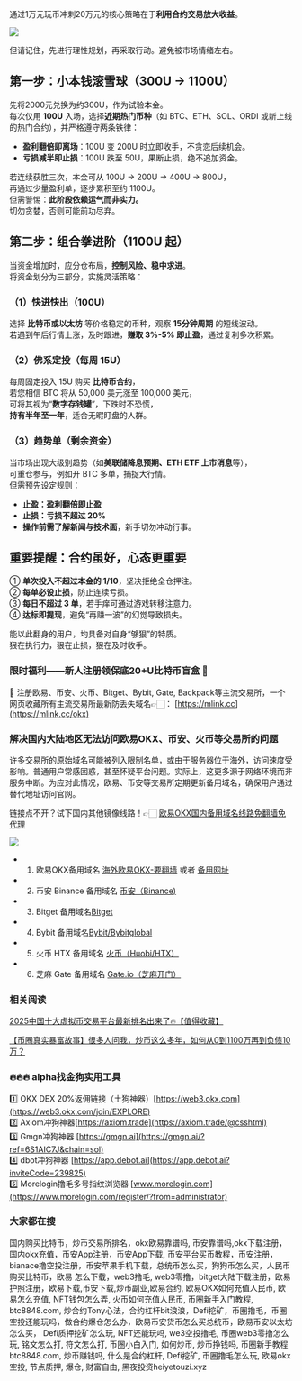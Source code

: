 通过1万元玩币冲刺20万元的核心策略在于**利用合约交易放大收益**。  

[![](https://307e939.webp.li/20251014123211735.png)](https://btc8848.com/top-10-exchanges)

但请记住，先进行理性规划，再采取行动。避免被市场情绪左右。  


## 第一步：小本钱滚雪球（300U → 1100U）  

先将2000元兑换为约300U，作为试验本金。  
每次仅用 **100U** 入场，选择**近期热门币种**（如 BTC、ETH、SOL、ORDI 或新上线的热门合约），并严格遵守两条铁律：  

- **盈利翻倍即离场**：100U 变 200U 时立即收手，不贪恋后续机会。  
- **亏损减半即止损**：100U 跌至 50U，果断止损，绝不追加资金。  

若连续获胜三次，本金可从 100U → 200U → 400U → 800U，  
再通过少量盈利单，逐步累积至约 1100U。  
但需警惕：**此阶段依赖运气而非实力。**  
切勿贪婪，否则可能前功尽弃。  


## 第二步：组合拳进阶（1100U 起）  

当资金增加时，应分仓布局，**控制风险、稳中求进**。  
将资金划分为三部分，实施灵活策略：  


### （1）快进快出（100U）

选择 **比特币或以太坊** 等价格稳定的币种，观察 **15分钟周期** 的短线波动。  
若遇到午后行情上涨，及时跟进，**赚取 3%-5% 即止盈**，通过复利多次积累。  


### （2）佛系定投（每周 15U）

每周固定投入 15U 购买 **比特币合约**，  
若您相信 BTC 将从 50,000 美元涨至 100,000 美元，  
可将其视为“**数字存钱罐**”，下跌时不恐慌，  
**持有半年至一年**，适合无暇盯盘的人群。  


### （3）趋势单（剩余资金）

当市场出现大级别趋势（如**美联储降息预期、ETH ETF 上市消息**等），  
可重仓参与，例如开 BTC 多单，捕捉大行情。  
但需预先设定规则：  

- **止盈：盈利翻倍即止盈**  
- **止损：亏损不超过 20%**  
- **操作前需了解新闻与技术面**，新手切勿冲动行事。  


## 重要提醒：合约虽好，心态更重要  

① **单次投入不超过本金的 1/10**，坚决拒绝全仓押注。  
② **每单必设止损**，防止连续亏损。  
③ **每日不超过 3 单**，若手痒可通过游戏转移注意力。  
④ **达标即提现**，避免“再赚一波”的幻觉导致损失。  


能以此翻身的用户，均具备对自身“够狠”的特质。  
狠在执行力，狠在止损，狠在及时收手。  


### 限时福利——新人注册领保底20+U比特币盲盒 🎁
🎁 注册欧易、币安、火币、Bitget、Bybit, Gate, Backpack等主流交易所，一个网页收藏所有主流交易所最新防丢失域名👉🏻： [https://mlink.cc](https://mlink.cc/okx)

### 解决国内大陆地区无法访问欧易OKX、币安、火币等交易所的问题
许多交易所的原始域名可能被列入限制名单，或由于服务器位于海外，访问速度受影响。普通用户常感困惑，甚至怀疑平台问题。实际上，这更多源于网络环境而非服务中断。为应对此情况，欧易、币安等交易所定期更新备用域名，确保用户通过替代地址访问官网。

链接点不开？试下国内其他镜像线路！👉🏻 [欧易OKX国内备用域名线路免翻墙免代理](https://vlink.cc/okxcn)

[![](https://307e939.webp.li/20250812124552161.png)](https://vlink.cc/okxcn)


- 1. 欧易OKX备用域名 [海外欧易OKX-要翻墙](https://www.okx.com/join/74873351) 或者 [备用网址](https://www.ouchyi.cc/zh-hans/join/74873351) 
- 2. 币安 Binance 备用域名 [币安（Binance)](https://accounts.binance.com/zh-CN/register?ref=36457687)
- 3. Bitget 备用域名[Bitget](https://www.bitget.com/zh-CN/referral/register?from=referral&clacCode=VRNEYUTR)
- 4. Bybit 备用域名[Bybit/Bybitglobal](https://www.bybitglobal.com/zh-MY/invite/?ref=VMKORMM)
- 5. 火币 HTX 备用域名 [火币（Huobi/HTX）](https://www.htx.com/invite/zh-cn/1f?invite_code=whf45223)
- 6. 芝麻 Gate 备用域名 [Gate.io（芝麻开门）](https://www.gate.io/zh/signup?ref_type=103&ref=A1ERAQ)

### 相关阅读
[2025中国十大虚拟币交易平台最新排名出来了🔥【值得收藏】](https://btc8848.com/top-10-exchanges/)

[【币圈真实暴富故事】很多人问我，炒币这么多年，如何从0到1100万再到负债10万？](https://heiyetouzi.xyz/biquanstory001/)


### 🔥🔥🔥 alpha找金狗实用工具
1️⃣ OKX DEX 20%返佣链接（土狗神器）[https://web3.okx.com](https://web3.okx.com/join/EXPLORE)  
2️⃣ Axiom冲狗神器[https://axiom.trade](https://axiom.trade/@csshtml)  
3️⃣ Gmgn冲狗神器 [https://gmgn.ai](https://gmgn.ai/?ref=6S1AIC7J&chain=sol)  
4️⃣ dbot冲狗神器 [https://app.debot.ai](https://app.debot.ai?inviteCode=239825)  
5️⃣ Morelogin撸毛多号指纹浏览器 [www.morelogin.com](https://www.morelogin.com/register/?from=administrator)    


### 大家都在搜
国内购买比特币，炒币交易所排名，okx欧易靠谱吗, 币安靠谱吗,okx下载注册，国内okx充值，币安App注册，币安App下载, 币安平台买币教程，币安注册，bianace撸空投注册，币安苹果手机下载，总统币怎么买，狗狗币怎么买，人民币购买比特币，欧易 怎么下载，web3撸毛, web3零撸，bitget大陆下载注册，欧易护照注册，欧易下载,币安下载,炒币副业,欧易合约, 欧易OKX如何充值人民币, 欧易怎么充值, NFT钱包怎么弄, 火币如何充值人民币, 币圈新手入门教程, btc8848.com, 炒合约Tony心法，合约杠杆bit浪浪，Defi挖矿，币圈撸毛，币圈空投还能玩吗，做合约爆仓怎么办，欧易币安货币怎么买总统币，欧易币安以太坊怎么买， Defi质押挖矿怎么玩, NFT还能玩吗, we3空投撸毛, 币圈web3零撸怎么玩, 铭文怎么打, 符文怎么打, 币圈小白入门, 如何炒币, 炒币挣钱吗, 币圈新手教程btc8848.com, 炒币赚钱吗, 什么是合约杠杆, Defi挖矿, 币圈撸毛怎么玩, 欧易okx空投, 节点质押, 爆仓, 财富自由, 黑夜投资heiyetouzi.xyz